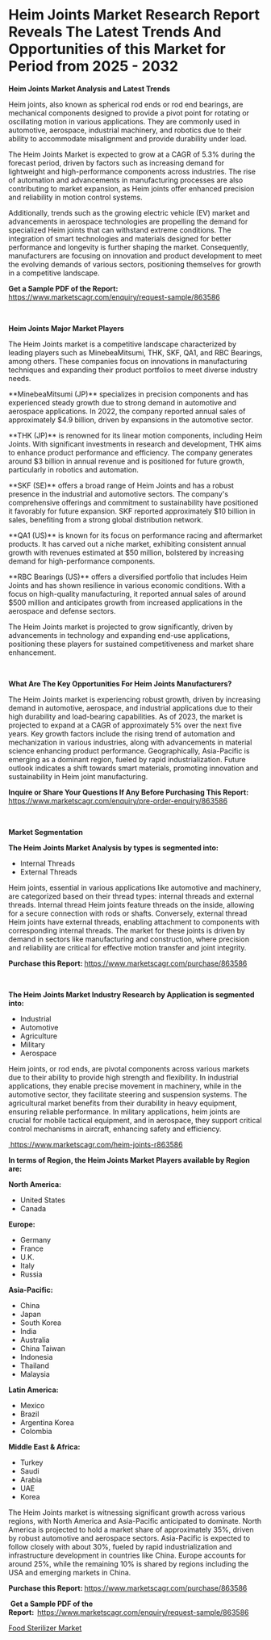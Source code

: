 <p><h1>Heim Joints Market Research Report Reveals The Latest Trends And Opportunities of this Market for Period from 2025 - 2032</h1></p><p><strong>Heim Joints Market Analysis and Latest Trends</strong></p>
<p><p>Heim joints, also known as spherical rod ends or rod end bearings, are mechanical components designed to provide a pivot point for rotating or oscillating motion in various applications. They are commonly used in automotive, aerospace, industrial machinery, and robotics due to their ability to accommodate misalignment and provide durability under load. </p><p>The Heim Joints Market is expected to grow at a CAGR of 5.3% during the forecast period, driven by factors such as increasing demand for lightweight and high-performance components across industries. The rise of automation and advancements in manufacturing processes are also contributing to market expansion, as Heim joints offer enhanced precision and reliability in motion control systems. </p><p>Additionally, trends such as the growing electric vehicle (EV) market and advancements in aerospace technologies are propelling the demand for specialized Heim joints that can withstand extreme conditions. The integration of smart technologies and materials designed for better performance and longevity is further shaping the market. Consequently, manufacturers are focusing on innovation and product development to meet the evolving demands of various sectors, positioning themselves for growth in a competitive landscape.</p></p>
<p><strong>Get a Sample PDF of the Report:&nbsp;</strong> <a href="https://www.marketscagr.com/enquiry/request-sample/863586?utm_campaign=2992&utm_medium=2&utm_source=Github&utm_content=ia&utm_term=10042025&utm_id=heim-joints">https://www.marketscagr.com/enquiry/request-sample/863586</a></p>
<p>&nbsp;</p>
<p><strong>Heim Joints Major Market Players</strong></p>
<p><p>The Heim Joints market is a competitive landscape characterized by leading players such as MinebeaMitsumi, THK, SKF, QA1, and RBC Bearings, among others. These companies focus on innovations in manufacturing techniques and expanding their product portfolios to meet diverse industry needs.</p><p>**MinebeaMitsumi (JP)** specializes in precision components and has experienced steady growth due to strong demand in automotive and aerospace applications. In 2022, the company reported annual sales of approximately $4.9 billion, driven by expansions in the automotive sector.</p><p>**THK (JP)** is renowned for its linear motion components, including Heim Joints. With significant investments in research and development, THK aims to enhance product performance and efficiency. The company generates around $3 billion in annual revenue and is positioned for future growth, particularly in robotics and automation.</p><p>**SKF (SE)** offers a broad range of Heim Joints and has a robust presence in the industrial and automotive sectors. The company's comprehensive offerings and commitment to sustainability have positioned it favorably for future expansion. SKF reported approximately $10 billion in sales, benefiting from a strong global distribution network.</p><p>**QA1 (US)** is known for its focus on performance racing and aftermarket products. It has carved out a niche market, exhibiting consistent annual growth with revenues estimated at $50 million, bolstered by increasing demand for high-performance components.</p><p>**RBC Bearings (US)** offers a diversified portfolio that includes Heim Joints and has shown resilience in various economic conditions. With a focus on high-quality manufacturing, it reported annual sales of around $500 million and anticipates growth from increased applications in the aerospace and defense sectors.</p><p>The Heim Joints market is projected to grow significantly, driven by advancements in technology and expanding end-use applications, positioning these players for sustained competitiveness and market share enhancement.</p></p>
<p>&nbsp;</p>
<p><strong>What Are The Key Opportunities For Heim Joints Manufacturers?</strong></p>
<p><p>The Heim Joints market is experiencing robust growth, driven by increasing demand in automotive, aerospace, and industrial applications due to their high durability and load-bearing capabilities. As of 2023, the market is projected to expand at a CAGR of approximately 5% over the next five years. Key growth factors include the rising trend of automation and mechanization in various industries, along with advancements in material science enhancing product performance. Geographically, Asia-Pacific is emerging as a dominant region, fueled by rapid industrialization. Future outlook indicates a shift towards smart materials, promoting innovation and sustainability in Heim joint manufacturing.</p></p>
<p><strong>Inquire or Share Your Questions If Any Before Purchasing This Report:</strong> <a href="https://www.marketscagr.com/enquiry/pre-order-enquiry/863586?utm_campaign=2992&utm_medium=2&utm_source=Github&utm_content=ia&utm_term=10042025&utm_id=heim-joints">https://www.marketscagr.com/enquiry/pre-order-enquiry/863586</a></p>
<p>&nbsp;</p>
<p><strong>Market Segmentation</strong></p>
<p><strong>The Heim Joints Market Analysis by types is segmented into:</strong></p>
<p><ul><li>Internal Threads</li><li>External Threads</li></ul></p>
<p><p>Heim joints, essential in various applications like automotive and machinery, are categorized based on their thread types: internal threads and external threads. Internal thread Heim joints feature threads on the inside, allowing for a secure connection with rods or shafts. Conversely, external thread Heim joints have external threads, enabling attachment to components with corresponding internal threads. The market for these joints is driven by demand in sectors like manufacturing and construction, where precision and reliability are critical for effective motion transfer and joint integrity.</p></p>
<p><strong>Purchase this Report:&nbsp;</strong><a href="https://www.marketscagr.com/purchase/863586?utm_campaign=2992&utm_medium=2&utm_source=Github&utm_content=ia&utm_term=10042025&utm_id=heim-joints">https://www.marketscagr.com/purchase/863586</a></p>
<p>&nbsp;</p>
<p><strong>The Heim Joints Market Industry Research by Application is segmented into:</strong></p>
<p><ul><li>Industrial</li><li>Automotive</li><li>Agriculture</li><li>Military</li><li>Aerospace</li></ul></p>
<p><p>Heim joints, or rod ends, are pivotal components across various markets due to their ability to provide high strength and flexibility. In industrial applications, they enable precise movement in machinery, while in the automotive sector, they facilitate steering and suspension systems. The agricultural market benefits from their durability in heavy equipment, ensuring reliable performance. In military applications, heim joints are crucial for mobile tactical equipment, and in aerospace, they support critical control mechanisms in aircraft, enhancing safety and efficiency.</p></p>
<p><a href="https://www.marketscagr.com/heim-joints-r863586?utm_campaign=2992&utm_medium=2&utm_source=Github&utm_content=ia&utm_term=10042025&utm_id=heim-joints">&nbsp;https://www.marketscagr.com/heim-joints-r863586</a></p>
<p><strong>In terms of Region, the Heim Joints Market Players available by Region are:</strong></p>
<p>
    <p> <strong> North America: </strong>
        <ul>
            <li>United States</li>
            <li>Canada</li>
        </ul>
        </p> 
    <p> <strong> Europe: </strong>
        <ul>
            <li>Germany</li>
            <li>France</li>
            <li>U.K.</li>
            <li>Italy</li>
            <li>Russia</li>
        </ul>
        </p> 
    <p> <strong> Asia-Pacific: </strong>
        <ul>
            <li>China</li>
            <li>Japan</li>
            <li>South Korea</li>
            <li>India</li>
            <li>Australia</li>
            <li>China Taiwan</li>
            <li>Indonesia</li>
            <li>Thailand</li>
            <li>Malaysia</li>
        </ul>
        </p> 
    <p> <strong> Latin America: </strong>
        <ul>
            <li>Mexico</li>
            <li>Brazil</li>
            <li>Argentina Korea</li>
            <li>Colombia</li>
        </ul>
        </p> 
    <p> <strong> Middle East & Africa: </strong>
        <ul>
            <li>Turkey</li>
            <li>Saudi</li>
            <li>Arabia</li>
            <li>UAE</li>
            <li>Korea</li>
        </ul>
    </p>
    </p>
<p><p>The Heim Joints market is witnessing significant growth across various regions, with North America and Asia-Pacific anticipated to dominate. North America is projected to hold a market share of approximately 35%, driven by robust automotive and aerospace sectors. Asia-Pacific is expected to follow closely with about 30%, fueled by rapid industrialization and infrastructure development in countries like China. Europe accounts for around 25%, while the remaining 10% is shared by regions including the USA and emerging markets in China.</p></p>
<p><strong>Purchase this Report: </strong><a href="https://www.marketscagr.com/purchase/863586?utm_campaign=2992&utm_medium=2&utm_source=Github&utm_content=ia&utm_term=10042025&utm_id=heim-joints">https://www.marketscagr.com/purchase/863586</a></p>
<p>&nbsp;<strong>Get a Sample PDF of the Report:&nbsp;&nbsp;</strong><a href="https://www.marketscagr.com/enquiry/request-sample/863586?utm_campaign=2992&utm_medium=2&utm_source=Github&utm_content=ia&utm_term=10042025&utm_id=heim-joints">https://www.marketscagr.com/enquiry/request-sample/863586</a></p>
<p><strong></strong></p>
<p><p><a href="https://github.com/semiensamuel72378/Market-Research-Report-List-1/blob/main/food-sterilizer-market.md?utm_campaign=2992&utm_medium=2&utm_source=Github&utm_content=ia&utm_term=10042025&utm_id=heim-joints">Food Sterilizer Market</a></p></p>
